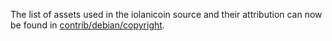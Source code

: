 The list of assets used in the iolanicoin source and their attribution can now be found in [contrib/debian/copyright](../contrib/debian/copyright).

